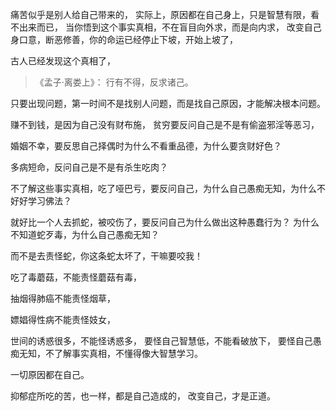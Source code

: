 痛苦似乎是别人给自己带来的，
实际上，原因都在自己身上，只是智慧有限，看不出来而已，
当你悟到这个事实真相，不在盲目向外求，而是向内求，
改变自己身口意，断恶修善，你的命运已经停止下坡，开始上坡了，

古人已经发现这个真相了，

> 《孟子·离娄上》：
> 行有不得，反求诸己。

只要出现问题，第一时间不是找别人问题，而是找自己原因，才能解决根本问题。

赚不到钱，是因为自己没有财布施，
贫穷要反问自己是不是有偷盗邪淫等恶习，

婚姻不幸，要反思自己择偶时为什么不看重品德，为什么要贪财好色？

多病短命，反问自己是不是有杀生吃肉？

不了解这些事实真相，吃了哑巴亏，要反问自己，为什么自己愚痴无知，为什么不好好学习佛法？


就好比一个人去抓蛇，被咬伤了，要反问自己为什么做出这种愚蠢行为？
为什么不知道蛇歹毒，为什么自己愚痴无知？

而不是去责怪蛇，你这条蛇太坏了，干嘛要咬我！

吃了毒蘑菇，不能责怪蘑菇有毒，

抽烟得肺癌不能责怪烟草，

嫖娼得性病不能责怪妓女，

世间的诱惑很多，不能怪诱惑多，
要怪自己智慧低，不能看破放下，
要怪自己愚痴无知，不了解事实真相，不懂得像大智慧学习。

一切原因都在自己。

抑郁症所吃的苦，也一样，都是自己造成的，
改变自己，才是正道。

